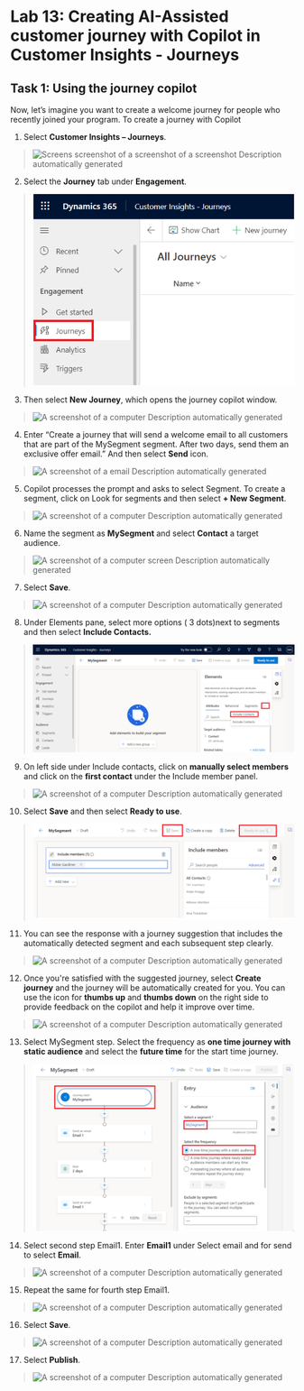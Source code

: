 # **Lab 13: Creating AI-Assisted customer journey with Copilot in Customer Insights - Journeys**

## Task 1: Using the journey copilot

Now, let’s imagine you want to create a welcome journey for people who
recently joined your program. To create a journey with Copilot

1.  Select **Customer Insights – Journeys**.

> ![Screens screenshot of a screenshot of a screenshot Description
> automatically generated](./media/image1.png)

2.  Select the **Journey** tab under **Engagement**.

> ![](./media/image2.png)

3.  Then select **New Journey**, which opens the journey copilot window.

> ![A screenshot of a computer Description automatically
> generated](./media/image3.png)

4.  Enter “Create a journey that will send a welcome email to all
    customers that are part of the MySegment segment. After two days,
    send them an exclusive offer email.” And then select **Send** icon.

> ![A screenshot of a email Description automatically
> generated](./media/image4.png)

5.  Copilot processes the prompt and asks to select Segment. To create a
    segment, click on Look for segments and then select **+ New
    Segment**.

> ![A screenshot of a computer Description automatically
> generated](./media/image5.png)

6.  Name the segment as **MySegment** and select **Contact** a target
    audience.

> ![A screenshot of a computer screen Description automatically
> generated](./media/image6.png)

7.  Select **Save**.

> ![A screenshot of a computer Description automatically
> generated](./media/image7.png)

8.  Under Elements pane, select more options ( 3 dots)next to segments
    and then select **Include Contacts.**

> ![](./media/image8.png)

9.  On left side under Include contacts, click on **manually select
    members** and click on the **first contact** under the Include
    member panel.

> ![A screenshot of a computer Description automatically
> generated](./media/image9.png)

10. Select **Save** and then select **Ready to use**.

> ![](./media/image10.png)

11. You can see the response with a journey suggestion that includes the
    automatically detected segment and each subsequent step clearly.

> ![A screenshot of a computer Description automatically
> generated](./media/image11.png)

12. Once you're satisfied with the suggested journey, select **Create
    journey** and the journey will be automatically created for you. You
    can use the icon for **thumbs up** and **thumbs down** on the right
    side to provide feedback on the copilot and help it improve over
    time.

> ![A screenshot of a computer Description automatically
> generated](./media/image12.png)

13. Select MySegment step. Select the frequency as **one time journey
    with static audience** and select the **future time** for the start
    time journey.

> ![](./media/image13.png)

14. Select second step Email1. Enter **Email1** under Select email and
    for send to select **Email**.

> ![A screenshot of a computer Description automatically
> generated](./media/image14.png)

15. Repeat the same for fourth step Email1.

> ![A screenshot of a computer Description automatically
> generated](./media/image15.png)

16. Select **Save**.

> ![A screenshot of a computer Description automatically
> generated](./media/image16.png)

17. Select **Publish**.

> ![A screenshot of a computer Description automatically
> generated](./media/image17.png)
